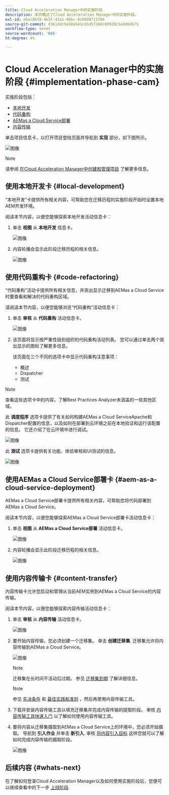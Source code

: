 ```yaml
---
title: Cloud Acceleration Manager中的实施阶段
description: 本页概述了Cloud Acceleration Manager中的实施阶段。
exl-id: e6ac88f0-4b3f-43a1-98bc-8c6608713784
source-git-commit: d361ddc9a50a543cd1d5f260c09920c5a9d6d675
workflow-type: tm+mt
source-wordcount: '665'
ht-degree: 4%

---
```


# Cloud Acceleration Manager中的实施阶段 {#implementation-phase-cam}

实施阶段包括：

* [本地开发](#local-development)
* [代码重构](#code-refactoring)
* [AEMas a Cloud Service部署](#aem-as-a-cloud-service-deployment)
* [内容传输](#content-transfer)


单击项目信息卡，以打开项目登陆页面并导航到 **实现** 部分，如下图所示。

![图像](/help/journey-migration/cloud-acceleration-manager/assets/implementation-1.png)

>[!NOTE]
>请参阅 [在Cloud Acceleration Manager中创建和管理项目](getting-started-cam.md#create-project) 了解更多信息。


## 使用本地开发卡 {#local-development}

“本地开发”卡提供所有相关内容，可帮助您在迁移历程的实施阶段开始时设置本地AEM开发环境。

阅读本节内容，以便您能够探索本地开发活动信息卡：

1. 单击 **视图** 从 **本地开发** 信息卡。

   ![图像](/help/journey-migration/cloud-acceleration-manager/assets/implementation-2.png)

1. 内容轮播会显示此阶段迁移历程的相关信息。

   ![图像](/help/journey-migration/cloud-acceleration-manager/assets/implementation-3.png)


## 使用代码重构卡 {#code-refactoring}

“代码重构”活动卡提供所有相关信息，并突出显示迁移到AEMas a Cloud Service时要查看和解决的代码重构区域。

请阅读本节内容，以便您能够浏览“代码重构”活动信息卡：

1. 单击 **审核** 从 **代码重构** 活动信息卡。

   ![图像](/help/journey-migration/cloud-acceleration-manager/assets/implementation-4.png)

1. 该页面将显示按严重性级别组织的代码重构活动列表。 您可以通过单击两个突出显示的图标了解更多信息。

   该页面在三个不同的选项卡中显示代码重构注意事项：

   * 概述
   * Dispatcher
   * 测试

>[!NOTE]
>查看这些选项卡中的内容，了解Best Practices Analyzer未涵盖的一些其他区域。

此 **调度程序** 选项卡提供了有关如何构建AEMas a Cloud ServiceApache和Dispatcher配置的信息，以及如何在部署到云环境之前在本地验证和运行该配置的信息。 它还介绍了在云环境中进行调试。

![图像](/help/journey-migration/cloud-acceleration-manager/assets/coderefactoring-2.png)

此 **测试** 选项卡提供有关功能、体验审核和UI测试的信息。

![图像](/help/journey-migration/cloud-acceleration-manager/assets/coderefactoring-3.png)


## 使用AEMas a Cloud Service部署卡 {#aem-as-a-cloud-service-deployment}

AEMas a Cloud Service部署卡提供所有相关内容，可帮助您将代码部署到AEMas a Cloud Service。

阅读本节内容，以便您能够探索AEMas a Cloud Service部署卡活动信息卡：

1. 单击 **视图** 从 **AEMas a Cloud Service部署** 活动信息卡。

   ![图像](/help/journey-migration/cloud-acceleration-manager/assets/implementation-6.png)

1. 内容轮播会显示此阶段迁移历程的相关信息。

   ![图像](/help/journey-migration/cloud-acceleration-manager/assets/aem-deployment-card.png)


## 使用内容传输卡 {#content-transfer}

内容传输卡允许您启动和管理从当前AEM实例到AEMas a Cloud Service的内容传输。

阅读本节内容，以便您能够探索内容传输活动信息卡：

1. 单击 **审核** 从 **内容传输** 活动信息卡。

   ![图像](/help/journey-migration/cloud-acceleration-manager/assets/contenttransfer-1.png)

1. 要开始内容传输，您必须创建一个迁移集。 单击 **创建迁移集**. 迁移集允许将内容传输到AEMas a Cloud Service。

   ![图像](/help/journey-migration/cloud-acceleration-manager/assets/contenttransfer-2.png)

   >[!NOTE]
   >迁移集在长时间不活动后过期。 参见 [迁移集到期](/help/journey-migration/content-transfer-tool/using-content-transfer-tool/overview-content-transfer-tool.md#migration-set-expiry) 了解详细信息。

   >[!NOTE]
   >参见 [先决条件](https://experienceleague.adobe.com/docs/experience-manager-cloud-service/content/migration-journey/cloud-migration/content-transfer-tool/prerequisites-content-transfer-tool.html) 和 [最佳实践和准则](https://experienceleague.adobe.com/docs/experience-manager-cloud-service/content/migration-journey/cloud-migration/content-transfer-tool/overview-content-transfer-tool.html) ，然后再使用内容传输工具。

1. 下载并安装内容传输工具以填充迁移集并完成内容传输的提取阶段。 审核 [内容传输工具快速入门](https://experienceleague.adobe.com/docs/experience-manager-cloud-service/content/migration-journey/cloud-migration/content-transfer-tool/getting-started-content-transfer-tool.html) 以了解如何使用内容传输工具。

1. 要将内容从迁移集摄取到AEMas a Cloud Service上的环境中，您必须开始摄取。 导航到 **引入作业** 并单击 **新引入**. 审核 [将内容引入目标](https://experienceleague.adobe.com/docs/experience-manager-cloud-service/content/migration-journey/cloud-migration/content-transfer-tool/ingesting-content.html) 这样您就可以了解如何完成内容传输的摄取阶段。

   ![图像](/help/journey-migration/cloud-acceleration-manager/assets/contenttransfer-3.png)

<!--### Estimating Content Transfer Time {#calculating}

A Content Transfer Tool calculator has been provided to estimate how long it could take to complete the content transfer activity. You can use the content repository size slider to select the size that applies to your project. The transfer times vary for the extraction and ingestion phases. 

   ![image](/help/journey-migration/cloud-acceleration-manager/assets/contenttransfer-4.png)

   >[!NOTE]
   >These times are estimates only. Factor such as network speeds and time to scale up instances have not been accounted for in these estimates.

To estimate the size of the AEM Repository, you can run the Disk Usage report under `http://HOST:PORT/etc/reports/diskusage.html`. 

You can also estimate the size of specific repository paths by using the `path` parameter, for example, `http://HOST:PORT/etc/reports/diskusage.html?path=/content/dam`. -->

## 后续内容 {#whats-next}

在了解如何登录Cloud Acceleration Manager以及如何使用实施阶段后，您便可以继续查看中的下一步 [上线阶段](https://experienceleague.adobe.com/docs/experience-manager-cloud-service/content/migration-journey/cloud-acceleration-manager/using-cam/cam-golive-phase.html).

